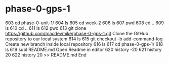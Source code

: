 # phase-0-gps-1
  603  cd phase-0-unit-1/
  604  ls
  605  cd week-2
  606  ls
  607  pwd
  608  cd ..
  609  ls
  610  cd ..
  611  ls
  612  pwd
  613  git clone https://github.com/macdevmike/phase-0-gps-1.git
  Clone the GitHub repository to our local system
  614  ls
  615  git checkout -b add-command-log
  Create new branch inside local repository
  616  ls
  617  cd phase-0-gps-1/
  618  ls
  619  subl README.md
  Open Readme in editor
  620  history -20
  621  history 20
  622  history 20 >> README.md
  End
